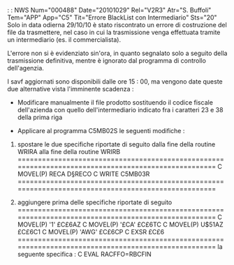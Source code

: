  :  : NWS Num="000488" Date="20101029" Rel="V2R3" Atr="S. Buffoli" Tem="APP" App="C5" Tit="Errore BlackList con Intermediario" Sts="20"
Solo in data odierna 29/10/10 è stato riscontrato un errore di costruzione del file da trasmettere,
nel caso in cui la trasmissione venga effettuata tramite un intermediario (es. il commercialista).

L'errore non si è evidenziato sin'ora, in quanto segnalato solo a seguito della trasmissione definitiva, mentre è ignorato dal programma di controllo dell'agenzia.

I savf aggiornati sono disponibili dalle ore 15 : 00, ma vengono date queste due alternative vista l'imminente scadenza : 

- Modificare manualmente il file prodotto sostituendo il codice fiscale dell'azienda con quello
dell'intermediario indicato fra i caratteri 23 e 38 della prima riga

- Applicare al programma C5MB02S le seguenti modifiche : 

1)  spostare le due specifiche riportate di seguito dalla fine della routine WRIRA alla fine della
routine WRIRB
====================================================================================================
C                   MOVEL(P)  RECA          D§RECO
C                   WRITE     C5MB03R
====================================================================================================

2)  aggiungere prima delle specifiche riportate di seguito
====================================================================================================
C                   MOVEL(P)  '1'           £C£6AZ
C                   MOVEL(P)  '£CA'         £C£6TC
C                   MOVEL(P)  U$51AZ        £C£6C1
C                   MOVEL(P)  'AWG'         £C£6CP
C                   EXSR      £C£6
====================================================================================================
la seguente specifica : 
C                   EVAL      RACFFO=RBCFIN
